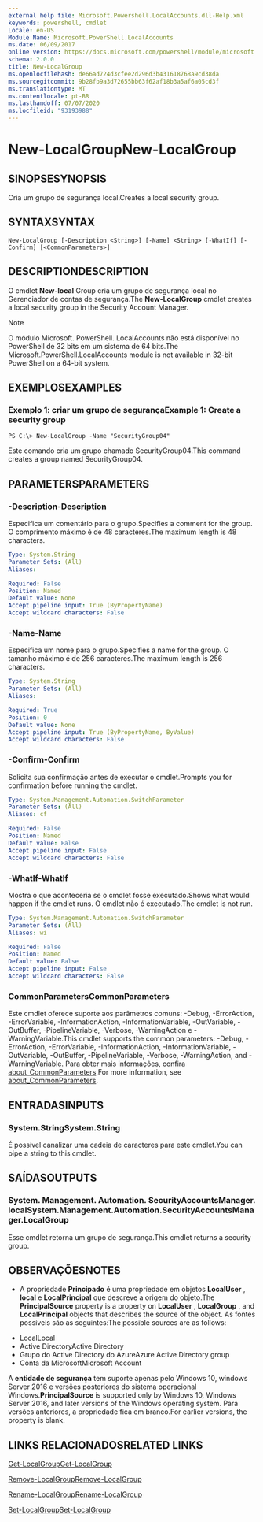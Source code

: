 ```yaml
---
external help file: Microsoft.Powershell.LocalAccounts.dll-Help.xml
keywords: powershell, cmdlet
Locale: en-US
Module Name: Microsoft.PowerShell.LocalAccounts
ms.date: 06/09/2017
online version: https://docs.microsoft.com/powershell/module/microsoft.powershell.localaccounts/new-localgroup?view=powershell-5.1&WT.mc_id=ps-gethelp
schema: 2.0.0
title: New-LocalGroup
ms.openlocfilehash: de66ad724d3cfee2d296d3b431618768a9cd38da
ms.sourcegitcommit: 9b28fb9a3d72655bb63f62af18b3a5af6a05cd3f
ms.translationtype: MT
ms.contentlocale: pt-BR
ms.lasthandoff: 07/07/2020
ms.locfileid: "93193988"
---
```

# <span data-ttu-id="090fd-103">New-LocalGroup</span><span class="sxs-lookup"><span data-stu-id="090fd-103">New-LocalGroup</span></span>

## <span data-ttu-id="090fd-104">SINOPSE</span><span class="sxs-lookup"><span data-stu-id="090fd-104">SYNOPSIS</span></span>
<span data-ttu-id="090fd-105">Cria um grupo de segurança local.</span><span class="sxs-lookup"><span data-stu-id="090fd-105">Creates a local security group.</span></span>

## <span data-ttu-id="090fd-106">SYNTAX</span><span class="sxs-lookup"><span data-stu-id="090fd-106">SYNTAX</span></span>

```
New-LocalGroup [-Description <String>] [-Name] <String> [-WhatIf] [-Confirm] [<CommonParameters>]
```

## <span data-ttu-id="090fd-107">DESCRIPTION</span><span class="sxs-lookup"><span data-stu-id="090fd-107">DESCRIPTION</span></span>
<span data-ttu-id="090fd-108">O cmdlet **New-local** Group cria um grupo de segurança local no Gerenciador de contas de segurança.</span><span class="sxs-lookup"><span data-stu-id="090fd-108">The **New-LocalGroup** cmdlet creates a local security group in the Security Account Manager.</span></span>

> [!NOTE]
> <span data-ttu-id="090fd-109">O módulo Microsoft. PowerShell. LocalAccounts não está disponível no PowerShell de 32 bits em um sistema de 64 bits.</span><span class="sxs-lookup"><span data-stu-id="090fd-109">The Microsoft.PowerShell.LocalAccounts module is not available in 32-bit PowerShell on a 64-bit system.</span></span>

## <span data-ttu-id="090fd-110">EXEMPLOS</span><span class="sxs-lookup"><span data-stu-id="090fd-110">EXAMPLES</span></span>

### <span data-ttu-id="090fd-111">Exemplo 1: criar um grupo de segurança</span><span class="sxs-lookup"><span data-stu-id="090fd-111">Example 1: Create a security group</span></span>

```
PS C:\> New-LocalGroup -Name "SecurityGroup04"
```

<span data-ttu-id="090fd-112">Este comando cria um grupo chamado SecurityGroup04.</span><span class="sxs-lookup"><span data-stu-id="090fd-112">This command creates a group named SecurityGroup04.</span></span>

## <span data-ttu-id="090fd-113">PARAMETERS</span><span class="sxs-lookup"><span data-stu-id="090fd-113">PARAMETERS</span></span>

### <span data-ttu-id="090fd-114">-Description</span><span class="sxs-lookup"><span data-stu-id="090fd-114">-Description</span></span>
<span data-ttu-id="090fd-115">Especifica um comentário para o grupo.</span><span class="sxs-lookup"><span data-stu-id="090fd-115">Specifies a comment for the group.</span></span>
<span data-ttu-id="090fd-116">O comprimento máximo é de 48 caracteres.</span><span class="sxs-lookup"><span data-stu-id="090fd-116">The maximum length is 48 characters.</span></span>

```yaml
Type: System.String
Parameter Sets: (All)
Aliases:

Required: False
Position: Named
Default value: None
Accept pipeline input: True (ByPropertyName)
Accept wildcard characters: False
```

### <span data-ttu-id="090fd-117">-Name</span><span class="sxs-lookup"><span data-stu-id="090fd-117">-Name</span></span>
<span data-ttu-id="090fd-118">Especifica um nome para o grupo.</span><span class="sxs-lookup"><span data-stu-id="090fd-118">Specifies a name for the group.</span></span>
<span data-ttu-id="090fd-119">O tamanho máximo é de 256 caracteres.</span><span class="sxs-lookup"><span data-stu-id="090fd-119">The maximum length is 256 characters.</span></span>

```yaml
Type: System.String
Parameter Sets: (All)
Aliases:

Required: True
Position: 0
Default value: None
Accept pipeline input: True (ByPropertyName, ByValue)
Accept wildcard characters: False
```

### <span data-ttu-id="090fd-120">-Confirm</span><span class="sxs-lookup"><span data-stu-id="090fd-120">-Confirm</span></span>
<span data-ttu-id="090fd-121">Solicita sua confirmação antes de executar o cmdlet.</span><span class="sxs-lookup"><span data-stu-id="090fd-121">Prompts you for confirmation before running the cmdlet.</span></span>

```yaml
Type: System.Management.Automation.SwitchParameter
Parameter Sets: (All)
Aliases: cf

Required: False
Position: Named
Default value: False
Accept pipeline input: False
Accept wildcard characters: False
```

### <span data-ttu-id="090fd-122">-WhatIf</span><span class="sxs-lookup"><span data-stu-id="090fd-122">-WhatIf</span></span>
<span data-ttu-id="090fd-123">Mostra o que aconteceria se o cmdlet fosse executado.</span><span class="sxs-lookup"><span data-stu-id="090fd-123">Shows what would happen if the cmdlet runs.</span></span>
<span data-ttu-id="090fd-124">O cmdlet não é executado.</span><span class="sxs-lookup"><span data-stu-id="090fd-124">The cmdlet is not run.</span></span>

```yaml
Type: System.Management.Automation.SwitchParameter
Parameter Sets: (All)
Aliases: wi

Required: False
Position: Named
Default value: False
Accept pipeline input: False
Accept wildcard characters: False
```

### <span data-ttu-id="090fd-125">CommonParameters</span><span class="sxs-lookup"><span data-stu-id="090fd-125">CommonParameters</span></span>
<span data-ttu-id="090fd-126">Este cmdlet oferece suporte aos parâmetros comuns: -Debug, -ErrorAction, -ErrorVariable, -InformationAction, -InformationVariable, -OutVariable, -OutBuffer, -PipelineVariable, -Verbose, -WarningAction e -WarningVariable.</span><span class="sxs-lookup"><span data-stu-id="090fd-126">This cmdlet supports the common parameters: -Debug, -ErrorAction, -ErrorVariable, -InformationAction, -InformationVariable, -OutVariable, -OutBuffer, -PipelineVariable, -Verbose, -WarningAction, and -WarningVariable.</span></span> <span data-ttu-id="090fd-127">Para obter mais informações, confira [about_CommonParameters](https://go.microsoft.com/fwlink/?LinkID=113216).</span><span class="sxs-lookup"><span data-stu-id="090fd-127">For more information, see [about_CommonParameters](https://go.microsoft.com/fwlink/?LinkID=113216).</span></span>

## <span data-ttu-id="090fd-128">ENTRADAS</span><span class="sxs-lookup"><span data-stu-id="090fd-128">INPUTS</span></span>

### <span data-ttu-id="090fd-129">System.String</span><span class="sxs-lookup"><span data-stu-id="090fd-129">System.String</span></span>
<span data-ttu-id="090fd-130">É possível canalizar uma cadeia de caracteres para este cmdlet.</span><span class="sxs-lookup"><span data-stu-id="090fd-130">You can pipe a string to this cmdlet.</span></span>

## <span data-ttu-id="090fd-131">SAÍDAS</span><span class="sxs-lookup"><span data-stu-id="090fd-131">OUTPUTS</span></span>

### <span data-ttu-id="090fd-132">System. Management. Automation. SecurityAccountsManager. local</span><span class="sxs-lookup"><span data-stu-id="090fd-132">System.Management.Automation.SecurityAccountsManager.LocalGroup</span></span>
<span data-ttu-id="090fd-133">Esse cmdlet retorna um grupo de segurança.</span><span class="sxs-lookup"><span data-stu-id="090fd-133">This cmdlet returns a security group.</span></span>

## <span data-ttu-id="090fd-134">OBSERVAÇÕES</span><span class="sxs-lookup"><span data-stu-id="090fd-134">NOTES</span></span>

* <span data-ttu-id="090fd-135">A propriedade **Principado** é uma propriedade em objetos **LocalUser** , **local** e **LocalPrincipal** que descreve a origem do objeto.</span><span class="sxs-lookup"><span data-stu-id="090fd-135">The **PrincipalSource** property is a property on **LocalUser** , **LocalGroup** , and **LocalPrincipal** objects that describes the source of the object.</span></span> <span data-ttu-id="090fd-136">As fontes possíveis são as seguintes:</span><span class="sxs-lookup"><span data-stu-id="090fd-136">The possible sources are as follows:</span></span>

- <span data-ttu-id="090fd-137">Local</span><span class="sxs-lookup"><span data-stu-id="090fd-137">Local</span></span>
- <span data-ttu-id="090fd-138">Active Directory</span><span class="sxs-lookup"><span data-stu-id="090fd-138">Active Directory</span></span>
- <span data-ttu-id="090fd-139">Grupo do Active Directory do Azure</span><span class="sxs-lookup"><span data-stu-id="090fd-139">Azure Active Directory group</span></span>
- <span data-ttu-id="090fd-140">Conta da Microsoft</span><span class="sxs-lookup"><span data-stu-id="090fd-140">Microsoft Account</span></span>

<span data-ttu-id="090fd-141">A **entidade de segurança** tem suporte apenas pelo Windows 10, windows Server 2016 e versões posteriores do sistema operacional Windows.</span><span class="sxs-lookup"><span data-stu-id="090fd-141">**PrincipalSource** is supported only by Windows 10, Windows Server 2016, and later versions of the Windows operating system.</span></span> <span data-ttu-id="090fd-142">Para versões anteriores, a propriedade fica em branco.</span><span class="sxs-lookup"><span data-stu-id="090fd-142">For earlier versions, the property is blank.</span></span>

## <span data-ttu-id="090fd-143">LINKS RELACIONADOS</span><span class="sxs-lookup"><span data-stu-id="090fd-143">RELATED LINKS</span></span>

[<span data-ttu-id="090fd-144">Get-LocalGroup</span><span class="sxs-lookup"><span data-stu-id="090fd-144">Get-LocalGroup</span></span>](Get-LocalGroup.md)

[<span data-ttu-id="090fd-145">Remove-LocalGroup</span><span class="sxs-lookup"><span data-stu-id="090fd-145">Remove-LocalGroup</span></span>](Remove-LocalGroup.md)

[<span data-ttu-id="090fd-146">Rename-LocalGroup</span><span class="sxs-lookup"><span data-stu-id="090fd-146">Rename-LocalGroup</span></span>](Rename-LocalGroup.md)

[<span data-ttu-id="090fd-147">Set-LocalGroup</span><span class="sxs-lookup"><span data-stu-id="090fd-147">Set-LocalGroup</span></span>](Set-LocalGroup.md)
